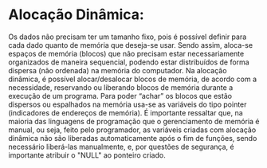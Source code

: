 # Alocação Dinâmica: 
Os dados não precisam ter um tamanho fixo, pois é possível definir para cada dado quanto de memória que deseja-se usar. Sendo assim, aloca-se espaços de memória (blocos) que não precisam estar necessariamente organizados de maneira sequencial, podendo estar distribuídos de forma dispersa (não ordenada) na memória do computador. Na alocação dinâmica, é possível alocar/desalocar blocos de memória, de acordo com a necessidade, reservando ou liberando blocos de memória durante a execução de um programa. Para poder “achar” os blocos que estão dispersos ou espalhados na memória usa-se as variáveis do tipo pointer (indicadores de endereços de memória). É importante ressaltar que, na maioria das linguagens de programação que o gerenciamento de memória é manual, ou seja, feito pelo programador, as variáveis criadas com alocação dinâmica não são liberadas automaticamente após o fim de funções, sendo necessário liberá-las manualmente, e, por questões de segurança, é importante atribuir o "NULL" ao ponteiro criado.